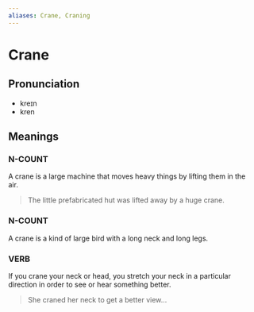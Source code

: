 ```yaml
---
aliases: Crane, Craning
---
```


# Crane

## Pronunciation

- kreɪn
- kren

## Meanings

### N-COUNT

A  crane is a large machine that moves heavy things by lifting them in the air.  

> The little prefabricated hut was lifted away by a huge crane.

### N-COUNT

A crane is a kind of large bird with a long neck and long legs.  

### VERB

If you crane your neck or head, you stretch your neck in a particular direction in order to see or hear something better.  

> She craned her neck to get a better view...



## 


